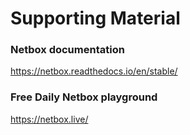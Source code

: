 # Supporting Material

### Netbox documentation
https://netbox.readthedocs.io/en/stable/
### Free Daily Netbox playground
https://netbox.live/
